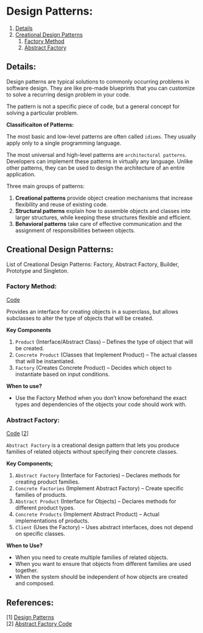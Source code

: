 # Design Patterns:

1. [Details](#details)
2. [Creational Design Patterns](#creational-design-patterns)
    1. [Factory Method](#factory-method)
    2. [Abstract Factory](#abstract-factory)

## Details:

Design patterns are typical solutions to commonly occurring problems in software design. They are like pre-made blueprints that you can customize to solve a recurring design problem in your code.

The pattern is not a specific piece of code, but a general concept for solving a particular problem.

**Classificaiton of Patterns:**

The most basic and low-level patterns are often called `idioms`. They usually apply only to a single programming language.

The most universal and high-level patterns are `architectural patterns`. Developers can implement these patterns in virtually any language. Unlike other patterns, they can be used to design the architecture of an entire application.

Three main groups of patterns:
1. **Creational patterns** provide object creation mechanisms that increase flexibility and reuse of existing code.
2. **Structural patterns** explain how to assemble objects and classes into larger structures, while keeping these structures flexible and efficient.
3. **Behavioral patterns** take care of effective communication and the assignment of responsibilities between objects.

## Creational Design Patterns:

List of Creational Design Patterns: Factory, Abstract Factory, Builder, Prototype and Singleton.

### Factory Method:

[Code](./Creational_Patterns/Factory_Pattern/FactoryPattern.java)

Provides an interface for creating objects in a superclass, but allows subclasses to alter the type of objects that will be created.

**Key Components**
1. `Product` (Interface/Abstract Class) – Defines the type of object that will be created.
2. `Concrete Product` (Classes that Implement Product) – The actual classes that will be instantiated.
3. `Factory` (Creates Concrete Product) – Decides which object to instantiate based on input conditions.

**When to use?**
- Use the Factory Method when you don’t know beforehand the exact types and dependencies of the objects your code should work with.


### Abstract Factory:

[Code](./Creational_Patterns/Abstract_Factory/AbstractFactory.java) [[2](#references)]

`Abstract Factory` is a creational design pattern that lets you produce families of related objects without specifying their concrete classes.

**Key Components;**
1. `Abstract Factory` (Interface for Factories) – Declares methods for creating product families.
2. `Concrete Factories` (Implement Abstract Factory) – Create specific families of products.
3. `Abstract Product` (Interface for Objects) – Declares methods for different product types.
4. `Concrete Products` (Implement Abstract Product) – Actual implementations of products.
5. `Client` (Uses the Factory) – Uses abstract interfaces, does not depend on specific classes.

**When to Use?**
- When you need to create multiple families of related objects.
- When you want to ensure that objects from different families are used together.
- When the system should be independent of how objects are created and composed.






















## References:

[1] [Design Patterns](https://refactoring.guru/design-patterns) <br />
[2] [Abstract Factory Code](https://refactoring.guru/design-patterns/abstract-factory/java/example#example-0) <br />